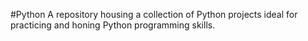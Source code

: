 #Python
A repository housing a collection of Python projects ideal for practicing and honing Python programming skills.
